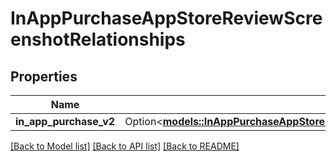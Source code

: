 # InAppPurchaseAppStoreReviewScreenshotRelationships

## Properties

Name | Type | Description | Notes
------------ | ------------- | ------------- | -------------
**in_app_purchase_v2** | Option<[**models::InAppPurchaseAppStoreReviewScreenshotRelationshipsInAppPurchaseV2**](InAppPurchaseAppStoreReviewScreenshot_relationships_inAppPurchaseV2.md)> |  | [optional]

[[Back to Model list]](../README.md#documentation-for-models) [[Back to API list]](../README.md#documentation-for-api-endpoints) [[Back to README]](../README.md)


